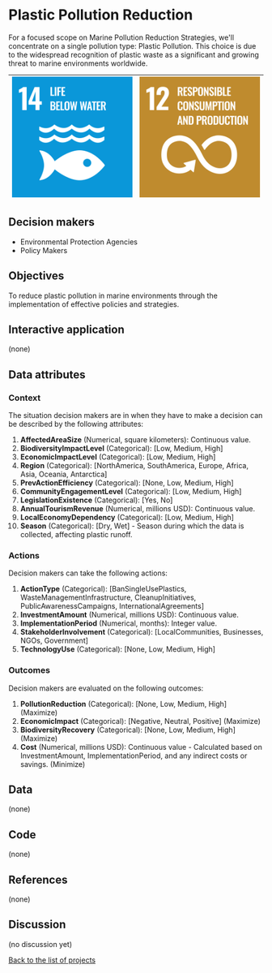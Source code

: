 # Plastic Pollution Reduction

<!-- Describe the project in one sentence, e.g. A project that... -->
For a focused scope on Marine Pollution Reduction Strategies, we'll concentrate on a single pollution type:
Plastic Pollution. This choice is due to the widespread recognition of plastic waste as a significant and growing threat
to marine environments worldwide.

<!-- Insert SDG Icons and links-->
| [![Goal 14](../images/sdgs/E-WEB-Goal-14.png)](../goals/goal_14) | [![Goal 12](../images/sdgs/E-WEB-Goal-12.png)](../goals/goal_12) |
|------------------------------------------------------------------|------------------------------------------------------------------|

## Decision makers

<!-- List decision makers that could use this project-->
- Environmental Protection Agencies
- Policy Makers

## Objectives

<!-- Describe the objectives of the project in one sentence -->
To reduce plastic pollution in marine environments through the implementation of effective policies and strategies.

## Interactive application

<!-- Provide a link to the interactive application -->
(none)

## Data attributes

### Context

<!-- Describe the situation decision makers are in when then have to make a decision -->
The situation decision makers are in when they have to make a decision can be described by the following attributes:

1. **AffectedAreaSize** (Numerical, square kilometers): Continuous value.
2. **BiodiversityImpactLevel** (Categorical): [Low, Medium, High]
3. **EconomicImpactLevel** (Categorical): [Low, Medium, High]
4. **Region** (Categorical): [NorthAmerica, SouthAmerica, Europe, Africa, Asia, Oceania, Antarctica]
5. **PrevActionEfficiency** (Categorical): [None, Low, Medium, High]
6. **CommunityEngagementLevel** (Categorical): [Low, Medium, High]
7. **LegislationExistence** (Categorical): [Yes, No]
8. **AnnualTourismRevenue** (Numerical, millions USD): Continuous value.
9. **LocalEconomyDependency** (Categorical): [Low, Medium, High]
10. **Season** (Categorical): [Dry, Wet] - Season during which the data is collected, affecting plastic runoff.

### Actions

<!-- Describe what the decision makers can do achieve their objectives -->
Decision makers can take the following actions:

1. **ActionType** (Categorical): [BanSingleUsePlastics, WasteManagementInfrastructure, CleanupInitiatives, PublicAwarenessCampaigns, InternationalAgreements]
2. **InvestmentAmount** (Numerical, millions USD): Continuous value.
3. **ImplementationPeriod** (Numerical, months): Integer value.
4. **StakeholderInvolvement** (Categorical): [LocalCommunities, Businesses, NGOs, Government]
5. **TechnologyUse** (Categorical): [None, Low, Medium, High]

### Outcomes

<!-- Describe the metrics decision makers are trying to optimize, on which they are evaluated -->
Decision makers are evaluated on the following outcomes:

1. **PollutionReduction** (Categorical): [None, Low, Medium, High] (Maximize)
2. **EconomicImpact** (Categorical): [Negative, Neutral, Positive] (Maximize)
3. **BiodiversityRecovery** (Categorical): [None, Low, Medium, High] (Maximize)
4. **Cost** (Numerical, millions USD): Continuous value - Calculated based on InvestmentAmount, ImplementationPeriod, and any indirect costs or savings. (Minimize)

## Data

<!-- Describe the data that is used to evaluate the decisions -->
(none)

## Code

<!-- Point to the repo that contains the code -->
(none)

## References

<!-- Provide a list of references or other resources used in the project -->
(none)

## Discussion

<!-- Provide a link to a space for discussion or comments -->
(no discussion yet)

[Back to the list of projects](../README)
